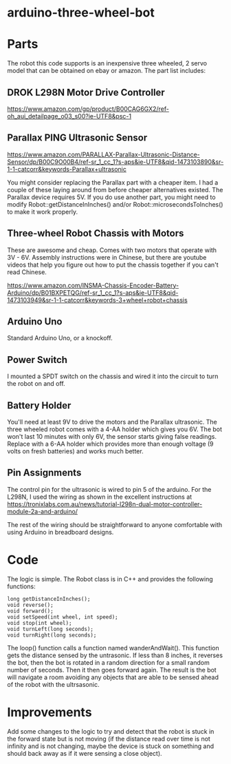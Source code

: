 # arduino-three-wheel-bot

Parts
=====

The robot this code supports is an inexpensive three wheeled, 2 servo model 
that can be obtained on ebay or amazon. The part list includes:

DROK L298N Motor Drive Controller
---------------------------------

https://www.amazon.com/gp/product/B00CAG6GX2/ref-oh_aui_detailpage_o03_s00?ie-UTF8&psc-1

Parallax PING Ultrasonic Sensor
-------------------------------

https://www.amazon.com/PARALLAX-Parallax-Ultrasonic-Distance-Sensor/dp/B00C9O00B4/ref-sr_1_cc_1?s-aps&ie-UTF8&qid-1473103890&sr-1-1-catcorr&keywords-Parallax+ultrasonic

You might consider replacing the Parallax part with a cheaper item. I had a
couple of these laying around from before cheaper alternatives existed. The 
Parallax device requires 5V. If you do use another part, you might need to
modify Robot::getDistanceInInches() and/or Robot::microsecondsToInches() to
make it work properly.

Three-wheel Robot Chassis with Motors
-------------------------------------

These are awesome and cheap. Comes with two motors that operate with 3V - 6V.
Assembly instructions were in Chinese, but there are youtube videos that help
you figure out how to put the chassis together if you can't read Chinese.

https://www.amazon.com/INSMA-Chassis-Encoder-Battery-Arduino/dp/B01BXPETQG/ref-sr_1_cc_1?s-aps&ie-UTF8&qid-1473103949&sr-1-1-catcorr&keywords-3+wheel+robot+chassis

Arduino Uno
-----------

Standard Arduino Uno, or a knockoff. 

Power Switch
------------

I mounted a SPDT switch on the chassis  and wired it into the circuit to turn 
the robot on and off.

Battery Holder
--------------

You'll need at least 9V to drive the motors and the Parallax ultrasonic. The 
three wheeled robot comes with a 4-AA holder which gives you 6V. The bot 
won't last 10 minutes with only 6V, the sensor starts giving false readings. 
Replace with a 6-AA holder which provides more than enough voltage (9 volts
on fresh batteries) and works much better.

Pin Assignments
---------------

The control pin for the ultrasonic is wired to pin 5 of the arduino. For the
L298N, I used the wiring as shown in the excellent instructions at
https://tronixlabs.com.au/news/tutorial-l298n-dual-motor-controller-module-2a-and-arduino/

The rest of the wiring should be straightforward to anyone comfortable with
using Arduino in breadboard designs.

Code
====

The logic is simple. The Robot class is in C++ and provides the following 
functions:

    long getDistanceInInches();
    void reverse();
    void forward();
    void setSpeed(int wheel, int speed);
    void stop(int wheel);
    void turnLeft(long seconds);
    void turnRight(long seconds);

The loop() function calls a function named wanderAndWait(). This function
gets the distance sensed by the untrasonic. If less than 8 inches, it 
reverses the bot, then the bot is rotated in a random direction for a small
random number of seconds. Then it then goes forward again. The result is the 
bot will navigate a room avoiding any objects that are able to be sensed
ahead of the robot with the ultrsasonic.

Improvements
============

Add some changes to the logic to try and detect that the robot is stuck in
the forward state but is not moving (if the distance read over time is not 
infinity and is not changing, maybe the device is stuck on something and 
should back away as if it were sensing a close object).

